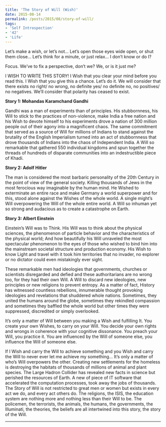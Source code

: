 ```yaml
---
title: 'The Story of Will (Wish)'
date: 2015-08-14
permalink: /posts/2015/08/story-of-will/
tags:
- 'Self Introspection'
- '42'
- 'Life'
---
```

Let’s make a wish, or let’s not… Let’s open those eyes wide open, or shut them close… Let’s think for a minute, or just relax… I don’t know or do I?

Focus. We’ve to fix a perspective, don’t we? We, or is it just me?

I WISH TO WRITE THIS STORY! I Wish that you clear your mind before you read this. I Wish that you give this a chance. Let’s do it. We will consider that there exists no right/ no wrong, no definite yes/ no definite no, no positives/ no negatives. We’ll consider that polarity has ceased to exist.

**Story 1: Mohandas Karamchand Gandhi**

Gandhi was a man of experiments than of principles. His stubbornness, his Will to stick to the practices of non-violence, make India a free nation and his Wish to devote himself to his experiments drove a nation of 300 million people out of their agony into a magnificent chaos. The same commitment that served as a source of Will for millions of Indians to stand against the brutality of the English Imperialism turned into an act of stubbornness that drove thousands of Indians into the chaos of Independent India. A Will so remarkable that gathered 550 individual kingdoms and spun together the threads of hundreds of disparate communities into an indestructible piece of Khadi.

**Story 2: Adolf Hitler**

The man is considered the most barbaric personality of the 20th Century in the point of view of the general society. Killing thousands of Jews in the most ferocious way imaginable by the human mind. He Wished to exterminate an entire race and make Germany a world superpower and for this, stood alone against the Wishes of the whole world. A single might’s Will overpowering the Will of the whole entire world. A Will so inhuman yet so strong and audacious as to create a catastrophe on Earth.

**Story 3: Albert Einstein**

Einstein’s Will was to Think. His Will was to think about the physical sciences, the phenomenon of particle behavior and the characteristics of the physical world; And how beautifully his Will unraveled the most spectacular phenomenon to the eyes of those who wished to bind him into the mainstream societal structure and production economy. His Wish to know Light and travel with it took him territories that no invader, no explorer or no dictator could even mistakingly ever sight.

These remarkable men had ideologies that governments, churches or scientists disregarded and defied and these authoritarians are no wrong too, for they had their own Will. A Will to discard new ideologies, new principles or new religions to prevent entropy. As a matter of fact, History has witnessed countless rebellions, innumerable thought provoking ideologies and revelations that shuddered whole nations. Sometimes, they united the humans around the globe, sometimes they rekindled compassion and sometimes they baffled the whole world but other times they were suppressed, discredited or simply overlooked.

It’s only a matter of Will between you making a Wish and fulfilling It. You create your own Wishes, to carry on your Will. You decide your own rights and wrongs in coherence with your cognitive dissonance. You preach your Will, you practice it. You are influenced by the Will of someone else, you influence the Will of someone else.

If I Wish and carry the Will to achieve something and you Wish and carry the Will to never ever let me achieve my something… It’s only a matter of who’s Will overpowers the other. Creating new settlements for the homeless is destroying the habitats of thousands of millions of animal and plant species. The Large Hadron Collider has revealed new facts in science but perished the resources of Earth. A new of piece of IT software that accelerated the computation processes, took away the jobs of thousands. The Story of Will is not restricted to great men or women but exists in every act we do, and every act others do. The religions, the ISIS, the education system are nothing more and nothing less than their Will to be. The policemen, the terrorists, the animals, the humans, the governments, the Illuminati, the theories, the beliefs are all intertwined into this story, the story of the Will.

----
